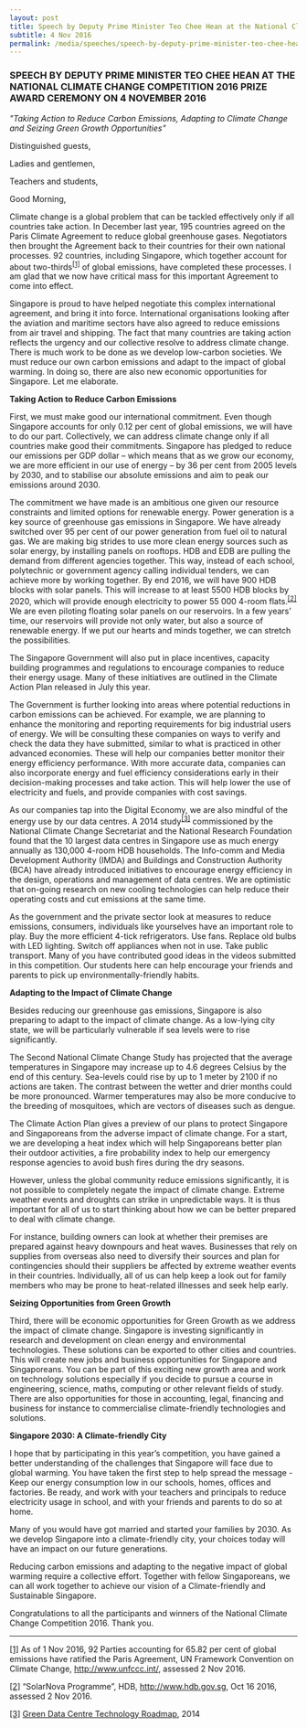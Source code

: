 ```yaml
---
layout: post
title: Speech by Deputy Prime Minister Teo Chee Hean at the National Climate Change Competition 2016 Prize Award Ceremony on 4 November 2016
subtitle: 4 Nov 2016
permalink: /media/speeches/speech-by-deputy-prime-minister-teo-chee-hean-at-the-national-climate-change-competition-2016-prize-award-ceremony-on-4-november-2016
---
```


### SPEECH BY DEPUTY PRIME MINISTER TEO CHEE HEAN AT THE NATIONAL CLIMATE CHANGE COMPETITION 2016 PRIZE AWARD CEREMONY ON 4 NOVEMBER 2016

*"Taking Action to Reduce Carbon Emissions, Adapting to Climate Change and Seizing Green Growth Opportunities"*

Distinguished guests,

Ladies and gentlemen,

Teachers and students,

Good Morning,

Climate change is a global problem that can be tackled effectively only if all countries take action. In December last year, 195 countries agreed on the Paris Climate Agreement to reduce global greenhouse gases. Negotiators then brought the Agreement back to their countries for their own national processes. 92 countries, including Singapore, which together account for about two-thirds<sup><a href="#_ftn1" name="_ftnref1" id="_ftnref1">[1]</a></sup> of global emissions, have completed these processes. I am glad that we now have critical mass for this important Agreement to come into effect.

Singapore is proud to have helped negotiate this complex international agreement, and bring it into force. International organisations looking after the aviation and maritime sectors have also agreed to reduce emissions from air travel and shipping. The fact that many countries are taking action reflects the urgency and our collective resolve to address climate change. There is much work to be done as we develop low-carbon societies. We must reduce our own carbon emissions and adapt to the impact of global warming. In doing so, there are also new economic opportunities for Singapore. Let me elaborate.

**Taking Action to Reduce Carbon Emissions**

First, we must make good our international commitment. Even though Singapore accounts for only 0.12 per cent of global emissions, we will have to do our part. Collectively, we can address climate change only if all countries make good their commitments. Singapore has pledged to reduce our emissions per GDP dollar – which means that as we grow our economy, we are more efficient in our use of energy – by 36 per cent from 2005 levels by 2030, and to stabilise our absolute emissions and aim to peak our emissions around 2030.

The commitment we have made is an ambitious one given our resource constraints and limited options for renewable energy. Power generation is a key source of greenhouse gas emissions in Singapore. We have already switched over 95 per cent of our power generation from fuel oil to natural gas. We are making big strides to use more clean energy sources such as solar energy, by installing panels on rooftops. HDB and EDB are pulling the demand from different agencies together. This way, instead of each school, polytechnic or government agency calling individual tenders, we can achieve more by working together. By end 2016, we will have 900 HDB blocks with solar panels. This will increase to at least 5500 HDB blocks by 2020, which will provide enough electricity to power 55 000 4-room flats.<sup><a href="#_ftn2" name="_ftnref2" id="_ftnref2">[2]</a></sup> We are even piloting floating solar panels on our reservoirs. In a few years’ time, our reservoirs will provide not only water, but also a source of renewable energy. If we put our hearts and minds together, we can stretch the possibilities.

The Singapore Government will also put in place incentives, capacity building programmes and regulations to encourage companies to reduce their energy usage. Many of these initiatives are outlined in the Climate Action Plan released in July this year.  

The Government is further looking into areas where potential reductions in carbon emissions can be achieved. For example, we are planning to enhance the monitoring and reporting requirements for big industrial users of energy.  We will be consulting these companies on ways to verify and check the data they have submitted, similar to what is practiced in other advanced economies. These will help our companies better monitor their energy efficiency performance. With more accurate data, companies can also incorporate energy and fuel efficiency considerations early in their decision-making processes and take action. This will help lower the use of electricity and fuels, and provide companies with cost savings.    

As our companies tap into the Digital Economy, we are also mindful of the energy use by our data centres. A 2014 study<sup><a href="#_ftn3" name="_ftnref3" id="_ftnref3">[3]</a></sup> commissioned by the National Climate Change Secretariat and the National Research Foundation found that the 10 largest data centres in Singapore use as much energy annually as 130,000 4-room HDB households. The Info-comm and Media Development Authority (IMDA) and Buildings and Construction Authority (BCA) have already introduced initiatives to encourage energy efficiency in the design, operations and management of data centres. We are optimistic that on-going research on new cooling technologies can help reduce their operating costs and cut emissions at the same time.

As the government and the private sector look at measures to reduce emissions, consumers, individuals like yourselves have an important role to play. Buy the more efficient 4-tick refrigerators. Use fans. Replace old bulbs with LED lighting. Switch off appliances when not in use. Take public transport. Many of you have contributed good ideas in the videos submitted in this competition. Our students here can help encourage your friends and parents to pick up environmentally-friendly habits.

**Adapting to the Impact of Climate Change**

Besides reducing our greenhouse gas emissions, Singapore is also preparing to adapt to the impact of climate change. As a low-lying city state, we will be particularly vulnerable if sea levels were to rise significantly.

The Second National Climate Change Study has projected that the average temperatures in Singapore may increase up to 4.6 degrees Celsius by the end of this century. Sea-levels could rise by up to 1 meter by 2100 if no actions are taken. The contrast between the wetter and drier months could be more pronounced. Warmer temperatures may also be more conducive to the breeding of mosquitoes, which are vectors of diseases such as dengue.

The Climate Action Plan gives a preview of our plans to protect Singapore and Singaporeans from the adverse impact of climate change. For a start, we are developing a heat index which will help Singaporeans better plan their outdoor activities, a fire probability index to help our emergency response agencies to avoid bush fires during the dry seasons.

However, unless the global community reduce emissions significantly, it is not possible to completely negate the impact of climate change. Extreme weather events and droughts can strike in unpredictable ways. It is thus important for all of us to start thinking about how we can be better prepared to deal with climate change.

For instance, building owners can look at whether their premises are prepared against heavy downpours and heat waves. Businesses that rely on supplies from overseas also need to diversify their sources and plan for contingencies should their suppliers be affected by extreme weather events in their countries. Individually, all of us can help keep a look out for family members who may be prone to heat-related illnesses and seek help early.

**Seizing Opportunities from Green Growth**

Third, there will be economic opportunities for Green Growth as we address the impact of climate change. Singapore is investing significantly in research and development on clean energy and environmental technologies. These solutions can be exported to other cities and countries. This will create new jobs and business opportunities for Singapore and Singaporeans. You can be part of this exciting new growth area and work on technology solutions especially if you decide to pursue a course in engineering, science, maths, computing or other relevant fields of study. There are also opportunities for those in accounting, legal, financing and business for instance to commercialise climate-friendly technologies and solutions.

**Singapore 2030: A Climate-friendly City**

I hope that by participating in this year’s competition, you have gained a better understanding of the challenges that Singapore will face due to global warming. You have taken the first step to help spread the message - Keep our energy consumption low in our schools, homes, offices and factories. Be ready, and work with your teachers and principals to reduce electricity usage in school, and with your friends and parents to do so at home.

Many of you would have got married and started your families by 2030. As we develop Singapore into a climate-friendly city, your choices today will have an impact on our future generations.

Reducing carbon emissions and adapting to the negative impact of global warming require a collective effort. Together with fellow Singaporeans, we can all work together to achieve our vision of a Climate-friendly and Sustainable Singapore.

Congratulations to all the participants and winners of the National Climate Change Competition 2016. Thank you.

___

<a href="#_ftnref1" name="_ftn1" id="_ftn1">[1]</a> As of 1 Nov 2016, 92 Parties accounting for 65.82 per cent of global emissions have ratified the Paris Agreement, UN Framework Convention on Climate Change, [<a href="https://unfccc.int/" target="_blank">http://www.unfccc.int/</a>](https://unfccc.int/), assessed 2 Nov 2016.

<a href="#_ftnref2" name="_ftn2" id="_ftn2">[2]</a> “SolarNova Programme”, HDB, [<a href="https://www.hdb.gov.sg/cs/infoweb/homepage" target="_blank">http://www.hdb.gov.sg</a>](https://www.hdb.gov.sg/cs/infoweb/homepage), Oct 16 2016, assessed 2 Nov 2016.

<a href="#_ftnref3" name="_ftn3" id="_ftn3">[3]</a> [<a href="/files/docs/default-source/news-documents/roadmap_gdc_20140729ba35a337d5384e139e513d90018a9824.pdf" target="_blank">Green Data Centre Technology Roadmap</a>](/files/docs/default-source/news-documents/roadmap_gdc_20140729ba35a337d5384e139e513d90018a9824.pdf), 2014

